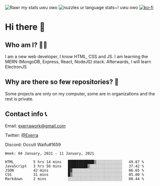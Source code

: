 ![Rawr my stats uwu owo](https://github-readme-stats.vercel.app/api?username=Exerra&show_icons=true&theme=buefy)
![nuzzles ur language stats~! uwu owo](https://github-readme-stats.vercel.app/api/top-langs/?username=Exerra&layout=compact)
[![ko-fi](https://www.ko-fi.com/img/githubbutton_sm.svg)](https://ko-fi.com/X8X130H96)
# Hi there 👋
## Who am I? 🙋‍♀️
I am a new web developer, I know HTML, CSS and JS. I am learning the MERN (MongoDB, Express, React, NodeJS) stack. Afterwards, I will learn ElectronJS
## Why are there so few repositories? 🤔
Some projects are only on my computer, some are in organizations and the rest is private.
## Contact info 📞
Email: [exerrawork@gmail.com](mailto:exerrawork@gmail.com)

Twitter: [@Exerra](https://twitter.com/exerra)

Discord: Occult Waifu#1659

<!--START_SECTION:waka-->
```text
Week: 04 January, 2021 - 11 January, 2021

HTML         5 hrs 14 mins   ████████████▒░░░░░░░░░░░░   49.87 % 
JavaScript   3 hrs 56 mins   █████████▒░░░░░░░░░░░░░░░   37.42 % 
JSON         42 mins         █▓░░░░░░░░░░░░░░░░░░░░░░░   06.65 % 
CSS          31 mins         █▒░░░░░░░░░░░░░░░░░░░░░░░   05.00 % 
Markdown     2 mins          ░░░░░░░░░░░░░░░░░░░░░░░░░   00.44 % 
```
<!--END_SECTION:waka-->
